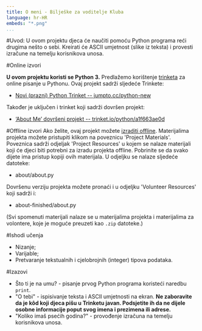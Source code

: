 ```yaml
---
title: O meni - Bilješke za voditelje Kluba
language: hr-HR
embeds: "*.png"
...
```


#Uvod:
U ovom projektu djeca će naučiti pomoću Python programa reći drugima nešto o sebi. Kreirati će ASCII umjetnost (slike iz teksta) i provesti izračune na temelju korisnikova unosa.

#Online izvori

__U ovom projektu koristi se Python 3.__ Predlažemo korištenje [trinketa](https://trinket.io/) za online pisanje u Pythonu. Ovaj projekt sadrži sljedeće Trinkete:

+ [Novi (prazni) Python Trinket -- jumpto.cc/python-new](http://jumpto.cc/python-new)

Također je uključen i trinket koji sadrži dovršen projekt:

+ [‘About Me’ dovršeni projekt -- trinket.io/python/a1f663ae0d](https://trinket.io/python/a1f663ae0d)

#Offline izvori
Ako želite, ovaj projekt možete [izraditi offline](https://www.codeclubprojects.org/en-GB/resources/python-working-offline/). Materijalima projekta možete pristupiti klikom na poveznicu 'Project Materials'. Poveznica sadrži odjeljak 'Project Resources' u kojem se nalaze materijali koji će djeci biti potrebni za izradu projekta offline. Pobrinite se da svako dijete ima pristup kopiji ovih materijala. U odjeljku se nalaze sljedeće datoteke:

+ about/about.py

Dovršenu verziju projekta možete pronaći i u odjeljku 'Volunteer Resources' koji sadrži i:

+ about-finished/about.py

(Svi spomenuti materijali nalaze se u materijalima projekta i materijalima za volontere, koje je moguće preuzeti kao `.zip` datoteke.)

#Ishodi učenja
+ Nizanje;
+ Varijable;
+ Pretvaranje tekstualnih i cjelobrojnih (integer) tipova podataka.

#Izazovi
+ Što ti je na umu? - pisanje prvog Python programa koristeći naredbu `print`.
+ "O tebi" - ispisivanje teksta i ASCII umjetnosti na ekran. __Ne zaboravite da je kôd koji djeca pišu u Trinketu javan. Podsjetite ih da ne dijele osobne informacije poput svog imena i prezimena ili adrese.__
+ "Koliko imaš psećih godina?" - provođenje izračuna na temelju korisnikova unosa.
